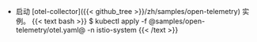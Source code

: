 ---
---
*   启动 [otel-collector]({{< github_tree >}}/zh/samples/open-telemetry) 实例。
    {{< text bash >}}
    $ kubectl apply -f @samples/open-telemetry/otel.yaml@ -n istio-system
    {{< /text >}}
